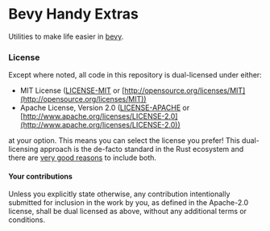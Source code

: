 # Bevy Handy Extras

Utilities to make life easier in [bevy](https://bevyengine.org/).

### License

Except where noted, all code in this repository is dual-licensed under either:

* MIT License ([LICENSE-MIT](LICENSE-MIT) or [http://opensource.org/licenses/MIT](http://opensource.org/licenses/MIT))
* Apache License, Version 2.0 ([LICENSE-APACHE](LICENSE-APACHE) or [http://www.apache.org/licenses/LICENSE-2.0](http://www.apache.org/licenses/LICENSE-2.0))

at your option.
This means you can select the license you prefer!
This dual-licensing approach is the de-facto standard in the Rust ecosystem and there are [very good reasons](https://github.com/bevyengine/bevy/issues/2373) to include both.

#### Your contributions

Unless you explicitly state otherwise, any contribution intentionally submitted for inclusion in the work by you, as defined in the Apache-2.0 license, shall be dual licensed as above, without any additional terms or conditions.
